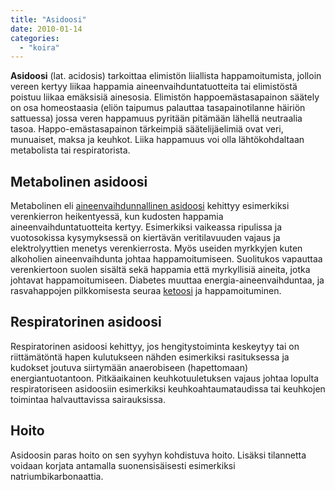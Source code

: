 ```yaml
---
title: "Asidoosi"
date: 2010-01-14
categories: 
  - "koira"
---
```


**Asidoosi** (lat. acidosis) tarkoittaa elimistön liiallista happamoitumista, jolloin vereen kertyy liikaa happamia aineenvaihduntatuotteita tai elimistöstä poistuu liikaa emäksisiä ainesosia. Elimistön happoemästasapainon säätely on osa homeostaasia (eliön taipumus palauttaa tasapainotilanne häiriön sattuessa) jossa veren happamuus pyritään pitämään lähellä neutraalia tasoa. Happo-emästasapainon tärkeimpiä säätelijäelimiä ovat veri, munuaiset, maksa ja keuhkot. Liika happamuus voi olla lähtökohdaltaan metabolista tai respiratorista.

<!--more-->

## Metabolinen asidoosi

Metabolinen eli [aineenvaihdunnallinen asidoosi](https://www.katiska.eu/terveys/rasitus-terveys/metabolinen-asidoosi/) kehittyy esimerkiksi verenkierron heikentyessä, kun kudosten happamia aineenvaihduntatuotteita kertyy. Esimerkiksi vaikeassa ripulissa ja vuotosokissa kysymyksessä on kiertävän veritilavuuden vajaus ja elektrolyyttien menetys verenkierrosta. Myös useiden myrkkyjen kuten alkoholien aineenvaihdunta johtaa happamoitumiseen. Suolitukos vapauttaa verenkiertoon suolen sisältä sekä happamia että myrkyllisiä aineita, jotka johtavat happamoitumiseen. Diabetes muuttaa energia-aineenvaihduntaa, ja rasvahappojen pilkkomisesta seuraa [ketoosi](https://www.katiska.eu/tieto/energia/ketoosi/) ja happamoituminen.

## Respiratorinen asidoosi

Respiratorinen asidoosi kehittyy, jos hengitystoiminta keskeytyy tai on riittämätöntä hapen kulutukseen nähden esimerkiksi rasituksessa ja kudokset joutuva siirtymään anaerobiseen (hapettomaan) energiantuotantoon. Pitkäaikainen keuhkotuuletuksen vajaus johtaa lopulta respiratoriseen asidoosiin esimerkiksi keuhkoahtaumataudissa tai keuhkojen toimintaa halvauttavissa sairauksissa.

## Hoito

Asidoosin paras hoito on sen syyhyn kohdistuva hoito. Lisäksi tilannetta voidaan korjata antamalla suonensisäisesti esimerkiksi natriumbikarbonaattia.
